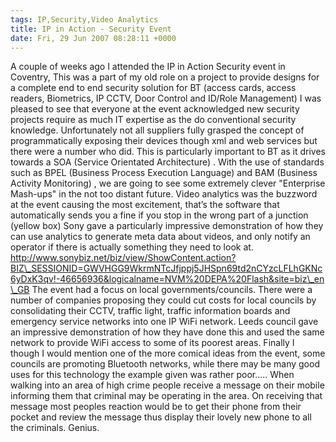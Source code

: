 ```yaml
---
tags: IP,Security,Video Analytics
title: IP in Action - Security Event
date: Fri, 29 Jun 2007 08:28:11 +0000
---
```

A couple of weeks ago I attended the IP in Action Security event in Coventry, This was a part of my old role on a project to provide designs for a complete end to end security solution for BT (access cards, access readers, Biometrics, IP CCTV, Door Control and ID/Role Management) I was pleased to see that everyone at the event acknowledged new security projects require as much IT expertise as the do conventional security knowledge. Unfortunately not all suppliers fully grasped the concept of programmatically exposing their devices though xml and web services but there were a number who did. This is particularly important to BT as it drives towards a SOA (Service Orientated Architecture) . With the use of standards such as BPEL (Business Process Execution Language) and BAM (Business Activity Monitoring) , we are going to see some extremely clever "Enterprise Mash-ups" in the not too distant future. Video analytics was the buzzword at the event causing the most excitement, that’s the software that automatically sends you a fine if you stop in the wrong part of a junction (yellow box) Sony gave a particularly impressive demonstration of how they can use analytics to generate meta data about videos, and only notify an operator if there is actually something they need to look at. http://www.sonybiz.net/biz/view/ShowContent.action?BIZ\_SESSIONID=GWVHGG9WkrmNTcJfjppj5JHSpn69td2nCYzcLFLhGKNc6yDxK3qv!-46656936&logicalname=NVM%20DEPA%20Flash&site=biz\_en\_GB The event had a focus on local governments/councils. There were a number of companies proposing they could cut costs for local councils by consolidating their CCTV, traffic light, traffic information boards and emergency service networks into one IP WiFi network. Leeds council gave an impressive demonstration of how they have done this and used the same network to provide WiFi access to some of its poorest areas. Finally I though I would mention one of the more comical ideas from the event, some councils are promoting Bluetooth networks, while there may be many good uses for this technology the example given was rather poor….. When walking into an area of high crime people receive a message on their mobile informing them that criminal may be operating in the area. On receiving that message most peoples reaction would be to get their phone from their pocket and review the message thus display their lovely new phone to all the criminals. Genius.
